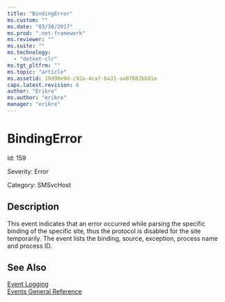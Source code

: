 ```yaml
---
title: "BindingError"
ms.custom: ""
ms.date: "03/30/2017"
ms.prod: ".net-framework"
ms.reviewer: ""
ms.suite: ""
ms.technology: 
  - "dotnet-clr"
ms.tgt_pltfrm: ""
ms.topic: "article"
ms.assetid: 19d90e9d-c92a-4ca7-ba31-aa07882bb81e
caps.latest.revision: 6
author: "Erikre"
ms.author: "erikre"
manager: "erikre"
---
```

# BindingError
Id: 159  
  
 Severity: Error  
  
 Category: SMSvcHost  
  
## Description  
 This event indicates that an error occurred while parsing the specific binding of the specific site, thus the protocol is disabled for the site temporarily. The event lists the binding, source, exception, process name and process ID.  
  
## See Also  
 [Event Logging](../../../../../docs/framework/wcf/diagnostics/event-logging/index.md)   
 [Events General Reference](../../../../../docs/framework/wcf/diagnostics/event-logging/events-general-reference.md)
